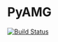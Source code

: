 # PyAMG

[![Build Status](https://travis-ci.org/cortner/PyAMG.jl.svg?branch=master)](https://travis-ci.org/cortner/PyAMG.jl)
